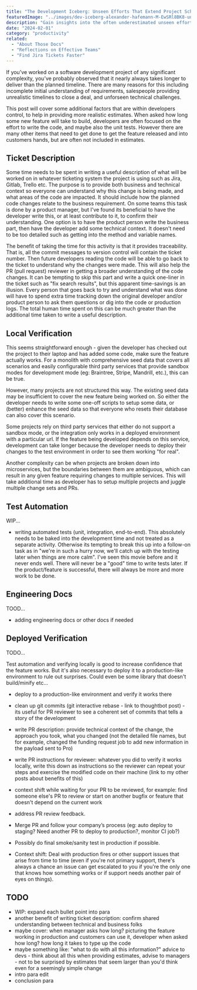```yaml
---
title: "The Development Iceberg: Unseen Efforts That Extend Project Schedules"
featuredImage: "../images/dev-iceberg-alexander-hafemann-M-EwSRl8BK8-unsplash.jpg"
description: "Gain insights into the often underestimated unseen efforts, challenges, and factors that shape software development timelines."
date: "2024-02-01"
category: "productivity"
related:
  - "About Those Docs"
  - "Reflections on Effective Teams"
  - "Find Jira Tickets Faster"
---
```


If you’ve worked on a software development project of any significant complexity, you’ve probably observed that it nearly always takes longer to deliver than the planned timeline. There are many reasons for this including incomplete initial understanding of requirements, salespeople providing unrealistic timelines to close a deal, and unforseen technical challenges.

This post will cover some additional factors that are within developers control, to help in providing more realistic estimates. When asked how long some new feature will take to build, developers are often focused on the effort to write the code, and maybe also the unit tests. However there are many other items that need to get done to get the feature released and into customers hands, but are often not included in estimates.

## Ticket Description

Some time needs to be spent in writing a useful description of what will be worked on in whatever ticketing system the project is using such as Jira, Gitlab, Trello etc. The purpose is to provide both business and technical context so everyone can understand why this change is being made, and what areas of the code are impacted. It should include how the planned code changes relate to the business requirement. On some teams this task is done by a product manager, but I've found its beneficial to have the developer write this, or at least contribute to it, to confirm their understanding. One option is to have the product person write the business part, then have the developer add some technical context. It doesn't need to be too detailed such as getting into the method and variable names.

The benefit of taking the time for this activity is that it provides traceability. That is, all the commit messages to version control will contain the ticket number. Then future developers reading the code will be able to go back to the ticket to understand why the changes were made. This will also help the PR (pull request) reviewer in getting a broader understanding of the code changes. It can be tempting to skip this part and write a quick one-liner in the ticket such as "fix search results", but this apparent time-savings is an illusion. Every person that goes back to try and understand what was done will have to spend extra time tracking down the original developer and/or product person to ask them questions or dig into the code or production logs. The total human time spent on this can be much greater than the additional time taken to write a useful description.

## Local Verification

This seems straightforward enough - given the developer has checked out the project to their laptop and has added some code, make sure the feature actually works. For a monolith with comprehensive seed data that covers all scenarios and easily configurable third party services that provide sandbox modes for development mode (eg: Braintree, Stripe, Mandrill, etc.), this can be true.

However, many projects are not structured this way. The existing seed data may be insufficient to cover the new feature being worked on. So either the developer needs to write some one-off scripts to setup some data, or (better) enhance the seed data so that everyone who resets their database can also cover this scenario.

Some projects rely on third party services that either do not support a sandbox mode, or the integration only works in a deployed environment with a particular url. If the feature being developed depends on this service, development can take longer because the developer needs to deploy their changes to the test environment in order to see them working "for real".

Another complexity can be when projects are broken down into microservices, but the boundaries between them are ambiguous, which can result in any given feature requiring changes to multiple services. This will take additional time as developer has to setup multiple projects and juggle multiple change sets and PRs.


## Test Automation

WIP...

- writing automated tests (unit, integration, end-to-end). This absolutely needs to be baked into the development time and not treated as a separate activity. Otherwise its tempting to break this up into a follow-on task as in "we're in such a hurry now, we'll catch up with the testing later when things are more calm". I've seen this movie before and it never ends well. There will never be a "good" time to write tests later. If the product/feature is successful, there will always be more and more work to be done.

## Engineering Docs

TOOD...

- adding engineering docs or other docs if needed

## Deployed Verification

TODO...

Test automation and verifying locally is good to increase confidence that the feature works. But it's also necessary to deploy it to a production-like environment to rule out surprises. Could even be some library that doesn't build/minify etc...

- deploy to a production-like environment and verify it works there

- clean up git commits (git interactive rebase - link to thoughtbot post) -  its useful for PR reviewer to see a coherent set of commits that tells a story of the development
- write PR description: provide technical context of the change, the approach you took, what you changed (not the detailed file names, but for example, changed the funding request job to add new information in the payload sent to Pro)
- write PR instructions for reviewer: whatever you did to verify it works locally, write this down as instructions so the reviewer can repeat your steps and exercise the modified code on their machine (link to my other posts about benefits of this)
- context shift while waiting for your PR to be reviewed, for example: find someone else's PR to review or start on another bugfix or feature that doesn't depend on the current work
- address PR review feedback.
- Merge PR and follow your company’s process (eg: auto deploy to staging? Need another PR to deploy to production?, monitor CI job?)
- Possibly do final smoke/sanity test in production if possible.
- Context shift: Deal with production fires or other support issues that arise from time to time (even if you're not primary support, there's always a chance an issue can get escalated to you if you're the only one that knows how something works or if support needs another pair of eyes on things).

## TODO
* WIP: expand each bullet point into para
* another benefit of writing ticket description: confirm shared understanding between technical and business folks
* maybe cover: when manager asks how long? picturing the feature working in production and customers can use it, developer when asked how long? how long it takes to type up the code
* maybe something like: "what to do with all this information?" advice to devs - think about all this when providing estimates, advise to managers - not to be surprised by estimates that seem larger than you'd think even for a seemingly simple change
* intro para edit
* conclusion para
